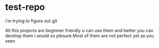# test-repo
i'm trying to figure out git

All this projects are beginner friendly u can use them and better you can develop them i would so plesure.Most of them are not perfect yet as you seen
